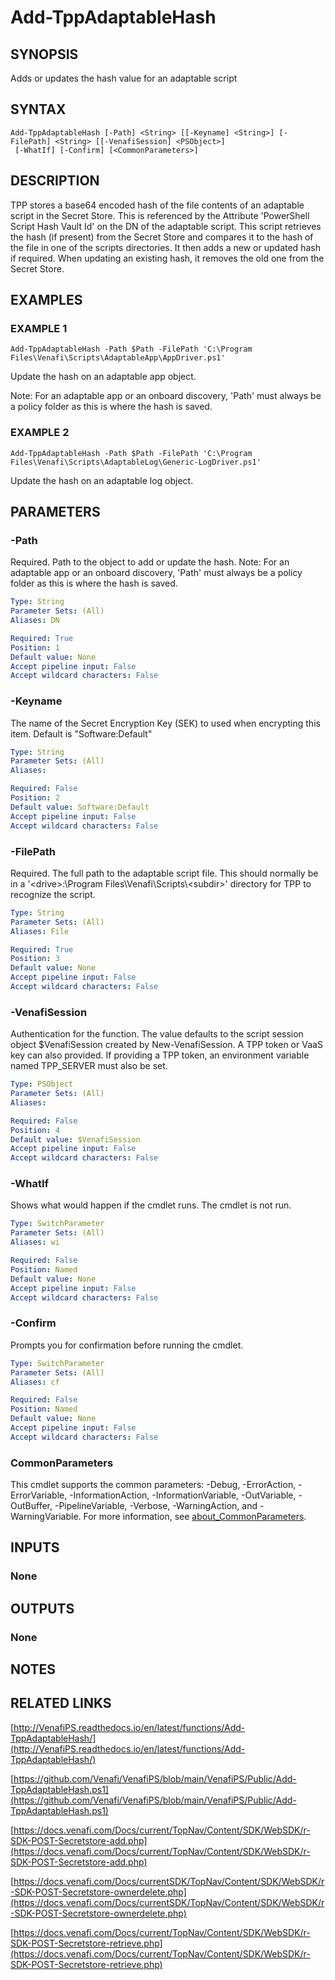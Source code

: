 # Add-TppAdaptableHash

## SYNOPSIS
Adds or updates the hash value for an adaptable script

## SYNTAX

```
Add-TppAdaptableHash [-Path] <String> [[-Keyname] <String>] [-FilePath] <String> [[-VenafiSession] <PSObject>]
 [-WhatIf] [-Confirm] [<CommonParameters>]
```

## DESCRIPTION
TPP stores a base64 encoded hash of the file contents of an adaptable script in the Secret Store.
This is referenced by
the Attribute 'PowerShell Script Hash Vault Id' on the DN of the adaptable script.
This script retrieves the hash (if
present) from the Secret Store and compares it to the hash of the file in one of the scripts directories.
It then adds 
a new or updated hash if required.
When updating an existing hash, it removes the old one from the Secret Store.

## EXAMPLES

### EXAMPLE 1
```
Add-TppAdaptableHash -Path $Path -FilePath 'C:\Program Files\Venafi\Scripts\AdaptableApp\AppDriver.ps1'
```

Update the hash on an adaptable app object.

Note: For an adaptable app or an onboard discovery, 'Path' must always be a policy folder as this is where
the hash is saved.

### EXAMPLE 2
```
Add-TppAdaptableHash -Path $Path -FilePath 'C:\Program Files\Venafi\Scripts\AdaptableLog\Generic-LogDriver.ps1'
```

Update the hash on an adaptable log object.

## PARAMETERS

### -Path
Required.
Path to the object to add or update the hash.
Note: For an adaptable app or an onboard discovery, 'Path' must always be a policy folder as this is where
the hash is saved.

```yaml
Type: String
Parameter Sets: (All)
Aliases: DN

Required: True
Position: 1
Default value: None
Accept pipeline input: False
Accept wildcard characters: False
```

### -Keyname
The name of the Secret Encryption Key (SEK) to used when encrypting this item.
Default is "Software:Default"

```yaml
Type: String
Parameter Sets: (All)
Aliases:

Required: False
Position: 2
Default value: Software:Default
Accept pipeline input: False
Accept wildcard characters: False
```

### -FilePath
Required.
The full path to the adaptable script file.
This should normally be in a 
'\<drive\>:\Program Files\Venafi\Scripts\\\<subdir\>' directory for TPP to recognize the script.

```yaml
Type: String
Parameter Sets: (All)
Aliases: File

Required: True
Position: 3
Default value: None
Accept pipeline input: False
Accept wildcard characters: False
```

### -VenafiSession
Authentication for the function.
The value defaults to the script session object $VenafiSession created by New-VenafiSession.
A TPP token or VaaS key can also provided.
If providing a TPP token, an environment variable named TPP_SERVER must also be set.

```yaml
Type: PSObject
Parameter Sets: (All)
Aliases:

Required: False
Position: 4
Default value: $VenafiSession
Accept pipeline input: False
Accept wildcard characters: False
```

### -WhatIf
Shows what would happen if the cmdlet runs.
The cmdlet is not run.

```yaml
Type: SwitchParameter
Parameter Sets: (All)
Aliases: wi

Required: False
Position: Named
Default value: None
Accept pipeline input: False
Accept wildcard characters: False
```

### -Confirm
Prompts you for confirmation before running the cmdlet.

```yaml
Type: SwitchParameter
Parameter Sets: (All)
Aliases: cf

Required: False
Position: Named
Default value: None
Accept pipeline input: False
Accept wildcard characters: False
```

### CommonParameters
This cmdlet supports the common parameters: -Debug, -ErrorAction, -ErrorVariable, -InformationAction, -InformationVariable, -OutVariable, -OutBuffer, -PipelineVariable, -Verbose, -WarningAction, and -WarningVariable. For more information, see [about_CommonParameters](http://go.microsoft.com/fwlink/?LinkID=113216).

## INPUTS

### None
## OUTPUTS

### None
## NOTES

## RELATED LINKS

[http://VenafiPS.readthedocs.io/en/latest/functions/Add-TppAdaptableHash/](http://VenafiPS.readthedocs.io/en/latest/functions/Add-TppAdaptableHash/)

[https://github.com/Venafi/VenafiPS/blob/main/VenafiPS/Public/Add-TppAdaptableHash.ps1](https://github.com/Venafi/VenafiPS/blob/main/VenafiPS/Public/Add-TppAdaptableHash.ps1)

[https://docs.venafi.com/Docs/current/TopNav/Content/SDK/WebSDK/r-SDK-POST-Secretstore-add.php](https://docs.venafi.com/Docs/current/TopNav/Content/SDK/WebSDK/r-SDK-POST-Secretstore-add.php)

[https://docs.venafi.com/Docs/currentSDK/TopNav/Content/SDK/WebSDK/r-SDK-POST-Secretstore-ownerdelete.php](https://docs.venafi.com/Docs/currentSDK/TopNav/Content/SDK/WebSDK/r-SDK-POST-Secretstore-ownerdelete.php)

[https://docs.venafi.com/Docs/current/TopNav/Content/SDK/WebSDK/r-SDK-POST-Secretstore-retrieve.php](https://docs.venafi.com/Docs/current/TopNav/Content/SDK/WebSDK/r-SDK-POST-Secretstore-retrieve.php)

